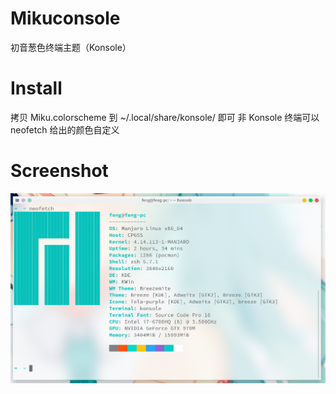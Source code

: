 # Mikuconsole
初音葱色终端主题（Konsole）

# Install

拷贝 Miku.colorscheme 到 ~/.local/share/konsole/ 即可
非 Konsole 终端可以 neofetch 给出的颜色自定义

# Screenshot
![](./screenshot/Screenshot_20190514_155620.png)
